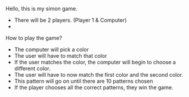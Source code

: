 Hello, this is my simon game.

- There will be 2 players. (Player 1 & Computer)
-

How to play the game?

- The computer will pick a color
- The user will have to match that color
- If the user matches the color, the computer will begin to choose a different color.
- The user will have to now match the first color and the second color.
- This pattern will go on until there are 10 patterns chosen
- If the player chooses all the correct patterns, they win the game.
